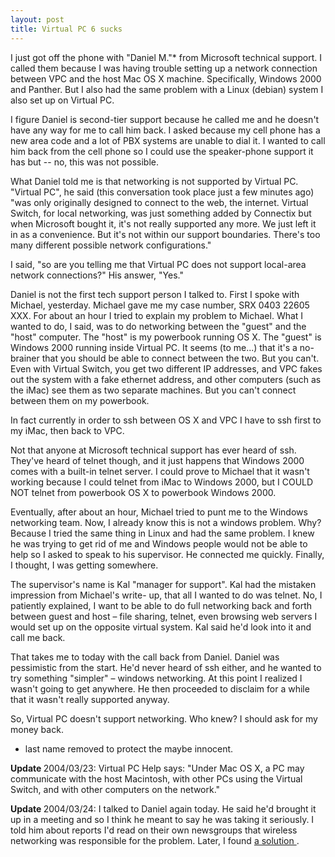 ```yaml
---
layout: post
title: Virtual PC 6 sucks
---
```



I just got off the phone with "Daniel M."* from Microsoft technical support. I called them because I was having trouble setting up a network connection between VPC and the host Mac OS X machine. Specifically, Windows 2000 and Panther. But I also had the same problem with a Linux (debian) system I also set up on Virtual PC. 

I figure Daniel is second-tier support because he called me and he doesn't have any way for me to call him back. I asked because my cell phone has a new area code and a lot of PBX systems are unable to dial it. I wanted to call him back from the cell phone so I could use the speaker-phone support it has but -- no, this was not possible. 

What Daniel told me is that networking is not supported by Virtual PC. "Virtual PC", he said (this conversation took place just a few minutes ago) "was only originally designed to connect to the web, the internet. Virtual Switch, for local networking, was just something added by Connectix but when Microsoft bought it, it's not really supported any more. We just left it in as a convenience. But it's not within our support boundaries. There's too many different possible network configurations." 

I said, "so are you telling me that Virtual PC does not support local-area network connections?" His answer, "Yes." 

Daniel is not the first tech support person I talked to. First I spoke with Michael, yesterday. Michael gave me my case number, SRX 0403 22605 XXX. For about an hour I tried to explain my problem to Michael. What I wanted to do, I said, was to do networking between the "guest" and the "host" computer. The "host" is my powerbook running OS X. The "guest" is Windows 2000 running inside Virtual PC. It seems (to me...) that it's a no-brainer that you should be able to connect between the two. But you can't. Even with Virtual Switch, you get two different IP addresses, and VPC fakes out the system with a fake ethernet address, and other computers (such as the iMac) see them as two separate machines. But you can't connect between them on my powerbook. 

In fact currently in order to ssh between OS X and VPC I have to ssh first to my iMac, then back to VPC. 

Not that anyone at Microsoft technical support has ever heard of ssh. They've heard of telnet though, and it just happens that Windows 2000 comes with a built-in telnet server. I could prove to Michael that it wasn't working because I could telnet from iMac to Windows 2000, but I COULD NOT telnet from powerbook OS X to powerbook Windows 2000. 

Eventually, after about an hour, Michael tried to punt me to the Windows networking team. Now, I already know this is not a windows problem. Why? Because I tried the same thing in Linux and had the same problem. I knew he was trying to get rid of me and Windows people would not be able to help so I asked to speak to his supervisor. He connected me quickly. Finally, I thought, I was getting somewhere. 

The supervisor's name is Kal "manager for support". Kal had the mistaken impression from Michael's write- up, that all I wanted to do was telnet. No, I patiently explained, I want to be able to do full networking back and forth between guest and host – file sharing, telnet, even browsing web servers I would set up on the opposite virtual system. Kal said he'd look into it and call me back. 

That takes me to today with the call back from Daniel. Daniel was pessimistic from the start. He'd never heard of ssh either, and he wanted to try something "simpler" – windows networking. At this point I realized I wasn't going to get anywhere. He then proceeded to disclaim for a while that it wasn't really supported anyway. 

So, Virtual PC doesn't support networking. Who knew? I should ask for my money back. 

* last name removed to protect the maybe innocent. 

<strong>Update </strong>2004/03/23: Virtual PC Help says: "Under Mac OS X, a PC may communicate with the host Macintosh, with other PCs using the Virtual Switch, and with other computers on the network." 

<strong>Update </strong>2004/03/24: I talked to Daniel again today. He said he'd brought it up in a meeting and so I think he meant to say he was taking it seriously. I told him about reports I'd read on their own newsgroups that wireless networking was responsible for the problem. Later, I found <a href="http://simonwoodside.com/weblog/2004/03/24">a solution </a>.
